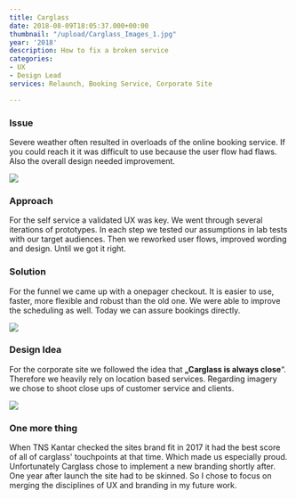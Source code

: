 ```yaml
---
title: Carglass
date: 2018-08-09T18:05:37.000+00:00
thumbnail: "/upload/Carglass_Images_1.jpg"
year: '2018'
description: How to fix a broken service
categories:
- UX
- Design Lead
services: Relaunch, Booking Service, Corporate Site

---
```

### Issue

<p class="lead">Severe weather often resulted in overloads of the online booking service. If you could reach it it was difficult to use because the user flow had flaws. Also the overall design needed improvement.</p>

![](/upload/Carglass_Images_2.jpg)

### Approach

For the self service a validated UX was key. We went through several iterations of prototypes. In each step we tested our assumptions in lab tests with our target audiences. Then we reworked user flows, improved wording and design. Until we got it right.

### Solution

For the funnel we came up with a onepager checkout. It is easier to use, faster, more flexible and robust than the old one. We were able to improve the scheduling as well. Today we can assure bookings directly.

![](/upload/Carglass_Images_9-1.jpg)

### Design Idea

For the corporate site we followed the idea that **„Carglass is always close**“. Therefore we heavily rely on location based services. Regarding imagery we chose to shoot close ups of customer service and clients.

![](/upload/Carglass_Images_1.jpg)

### One more thing

When TNS Kantar checked the sites brand fit in 2017 it had the best score of all of carglass' touchpoints at that time. Which made us especially proud. Unfortunately Carglass chose to implement a new branding shortly after. One year after launch the site had to be skinned. So I chose to focus on merging the disciplines of UX and branding in my future work.